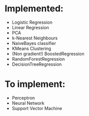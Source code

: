 # Implemented:
- Logistic Regression
- Linear Regression
- PCA
- k-Nearest Neighbours
- NaiveBayes classifier
- KMeans Clustering
- (Non gradient!) BoostedRegression
- RandomForestRegression
- DecisionTreeRegression

# To implement:
- Perceptron
- Neural Network
- Support Vector Machine
